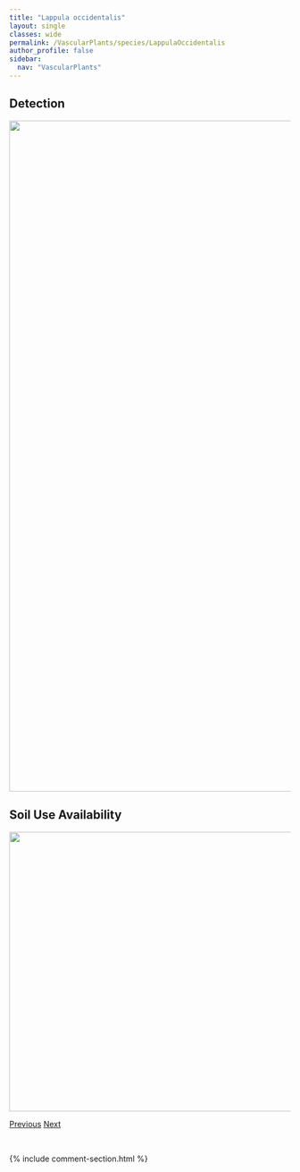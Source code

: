 ```yaml
---
title: "Lappula occidentalis"
layout: single
classes: wide
permalink: /VascularPlants/species/LappulaOccidentalis
author_profile: false
sidebar:
  nav: "VascularPlants"
---
```


<h2>Detection</h2>

<a href="https://drive.google.com/uc?export=view&id=16te9SxOvVYlPrlmxCQ8i9q43eOnsMMoG">
<img src="https://drive.google.com/uc?export=view&id=16te9SxOvVYlPrlmxCQ8i9q43eOnsMMoG" height = "1200" width = "800">
</a>


<h2>Soil Use Availability</h2>

<a href="https://drive.google.com/uc?export=view&id=1c3B4598GQ6iCGfIUCSsufXEYz7HdJxar">
<img src="https://drive.google.com/uc?export=view&id=1c3B4598GQ6iCGfIUCSsufXEYz7HdJxar" height = "500" width = "1000">
</a>


<a href="/DevelopmentWebsite/VascularPlants/species/LamiumAmplexicaule" class="pagination--pager" title="Lamium amplexicaule">Previous</a> <a href="/DevelopmentWebsite/VascularPlants/species/LappulaSquarrosa" class="pagination--pager" title="Lappula squarrosa">Next</a>

<p>&nbsp;</p>

{% include comment-section.html %}
